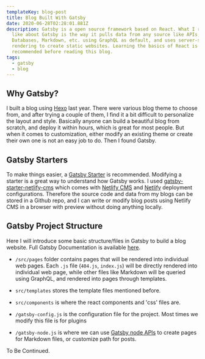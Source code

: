 ```yaml
---
templateKey: blog-post
title: Blog Built With Gatsby
date: 2020-06-28T02:28:01.881Z
description: Gatsby is a open source framework based on React. What I really
  like about Gatsby is the way it pulls data from any source like APIs,
  Databases, Markdown, etc. using GraphQL as default, and uses server-side
  rendering to create static websites. Learning the basics of React is
  recommended before reading this blog.
tags:
  - gatsby
  - blog
---
```

## Why Gatsby?

I built a blog using [Hexo](https://hexo.io/) last year. There were various blog theme to choose from, and after trying a couple of them, I find it a bit difficult to personalize the layout and style. Basically anyone can build a beautiful blog from scratch, and deploy it within hours, which is great for most people. But when it comes to customization, either modify an existing theme or create their own one is not an easy job to do. Then I found Gatsby.

## Gatsby Starters

To make things easier, a [Gatsby Starter](https://www.gatsbyjs.org/starters/?v=2) is recommended. Modifying a starter is a great way to understand how Gatsby works. I used [gatsby-starter-netlify-cms](https://github.com/netlify-templates/gatsby-starter-netlify-cms) which comes with [Netlify CMS](https://www.netlifycms.org/) and [Netlify](https://www.netlify.com/) deployment configurations. Therefore the source code and data from my blogs can be stored in a Github repo, and I can write or modify blog posts using Netlify CMS in a browser with preview without doing anything locally.

## Gatsby Project Structure

Here I will introduce some basic structure/files in Gatsby to build a blog website. Full Gatsby Documentation is available [here](https://www.gatsbyjs.org/docs/).

- `/src/pages` folder contains pages that will be rendered into individual web pages. Each `.js` file (`404.js`, `index.js`) will be directly rendered into individual web page, while other files like Markdown will be queried using GraphQL, and rendered into pages through templates.
- `src/templates` stores the template files mentioned before.
- `src/components` is where the react components and 'css' files are.

- `/gatsby-config.js` is the configuration file for the project. Most times we modify this file is for plugins
- `/gatsby-node.js` is where we can use [Gatsby node APIs](https://www.gatsbyjs.org/docs/node-apis/) to create pages for Markdown files, or customize path for posts.

To Be Continued.

